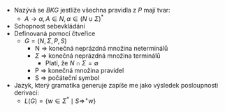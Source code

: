 - Nazývá se *BKG* jestliže všechna pravidla z $P$ mají tvar:
	- $A \rightarrow \alpha, A \in N, \alpha \in (N \cup \Sigma)^{*}$
- Schopnost sebevkládání
- Definovaná pomocí čtveřice
	- $G = (N,\Sigma,P,S)$
		- N => konečná neprázdná množina neterminálů
		- $\Sigma$ => konečná neprázdná množina terminálů
			- Platí, že $N \cap \Sigma = \emptyset$
		- P => konečná množina pravidel
		- S => počáteční symbol
- Jazyk, který gramatika generuje zapíše me jako výsledek posloupnosti derivací:
	- $L(G) = \{w \in \Sigma^{*} \mid S \Rightarrow^{+} w\}$